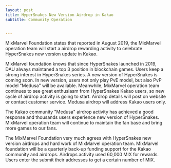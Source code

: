 ```yaml
---
layout: post
title: HyperSnakes New Version Airdrop in Kakao
subtitle: Community Operation


---
```


MixMarvel Foundation states that reported in August 2019, the MixMarvel operation team will start a airdrop rewarding activity to celebrate HyperSnakes new version update in Kakao.

MixMarvel foundation knows that since HyperSnakes launched in 2019, DAU always maintaned a top 3 position in blockchain games. Users keep a strong interest in HyperSnakes series. A new version of HyperSnakes is coming soon. In new version, users  not only play PvE model, but also PvP model "Medusa" will be available. Meanwhile, MixMarvel operation team continues to see great enthusiasm from HyperSnakes Kakao users, so new cycle of airdrop activity is going to start. Airdrop details will post on website or contact customer service. Medusa airdrop will address Kakao users only. 

The Kakao community "Medusa" airdrop activity has achieved a good response and thousands users experience new version of HyperSnakes. MixMarvel operation team will continue to maintain the fan base and bring more games to our fans. 

The MixMarvel Foundation very much agrees with HyperSnakes new version airdrops and hard work of MixMarvel operation team. MixMarvel foundation will be a quarterly back-up funding support for the Kakao community and airdrops. Airdrops activity used 60,000 MIX for rewards. Users enter the submit their addresses to get a certain number of MIX.